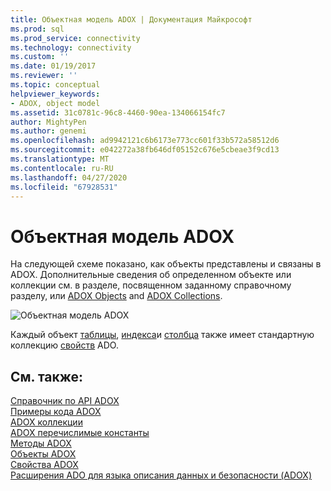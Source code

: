 ```yaml
---
title: Объектная модель ADOX | Документация Майкрософт
ms.prod: sql
ms.prod_service: connectivity
ms.technology: connectivity
ms.custom: ''
ms.date: 01/19/2017
ms.reviewer: ''
ms.topic: conceptual
helpviewer_keywords:
- ADOX, object model
ms.assetid: 31c0781c-96c8-4460-90ea-134066154fc7
author: MightyPen
ms.author: genemi
ms.openlocfilehash: ad9942121c6b6173e773cc601f33b572a58512d6
ms.sourcegitcommit: e042272a38fb646df05152c676e5cbeae3f9cd13
ms.translationtype: MT
ms.contentlocale: ru-RU
ms.lasthandoff: 04/27/2020
ms.locfileid: "67928531"
---
```

# <a name="adox-object-model"></a>Объектная модель ADOX
На следующей схеме показано, как объекты представлены и связаны в ADOX. Дополнительные сведения об определенном объекте или коллекции см. в разделе, посвященном заданному справочному разделу, или [ADOX Objects](../../../ado/reference/adox-api/adox-objects.md) and [ADOX Collections](../../../ado/reference/adox-api/adox-collections.md).  
  
 ![Объектная модель ADOX](../../../ado/reference/adox-api/media/adox_object_model.gif "ADOX_object_model")  
  
 Каждый объект [таблицы](../../../ado/reference/adox-api/table-object-adox.md), [индекса](../../../ado/reference/adox-api/index-object-adox.md)и [столбца](../../../ado/reference/adox-api/column-object-adox.md) также имеет стандартную коллекцию [свойств](../../../ado/reference/ado-api/properties-collection-ado.md) ADO.  
  
## <a name="see-also"></a>См. также:  
 [Справочник по API ADOX](../../../ado/reference/adox-api/adox-api-reference.md)   
 [Примеры кода ADOX](../../../ado/reference/adox-api/adox-code-examples.md)   
 [ADOX коллекции](../../../ado/reference/adox-api/adox-collections.md)   
 [ADOX перечислимые константы](../../../ado/reference/adox-api/adox-enumerated-constants.md)   
 [Методы ADOX](../../../ado/reference/adox-api/adox-methods.md)   
 [Объекты ADOX](../../../ado/reference/adox-api/adox-objects.md)   
 [Свойства ADOX](../../../ado/reference/adox-api/adox-properties.md)   
 [Расширения ADO для языка описания данных и безопасности (ADOX)](../../../ado/guide/extensions/ado-extensions-for-data-definition-language-and-security-adox.md)
